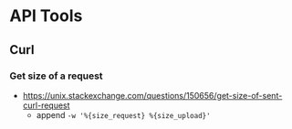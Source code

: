 # API Tools

## Curl

### Get size of a request
- https://unix.stackexchange.com/questions/150656/get-size-of-sent-curl-request
  - append `-w '%{size_request} %{size_upload}'`
